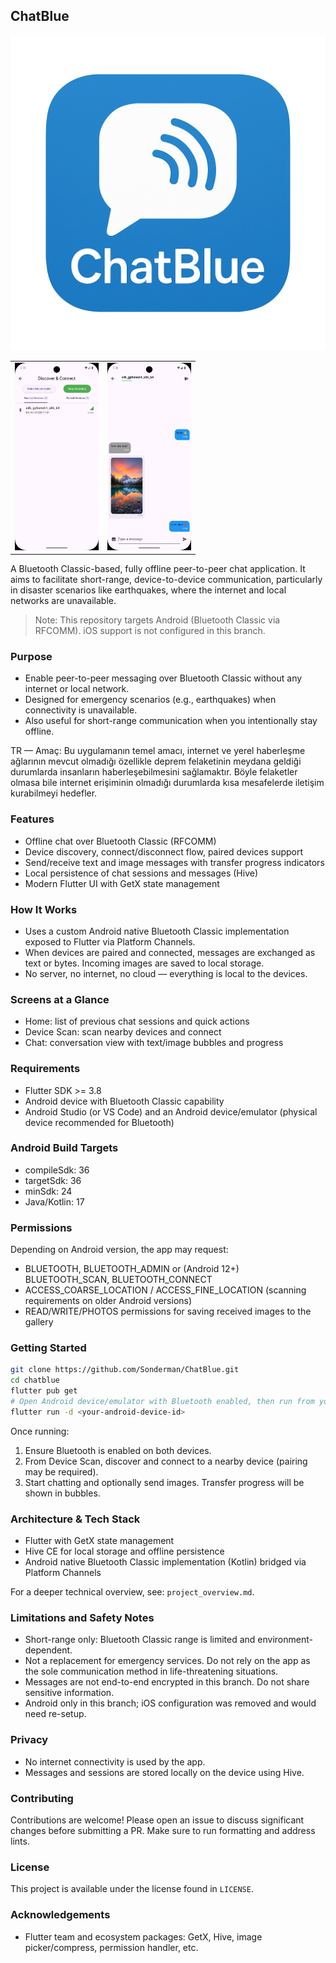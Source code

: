 ## ChatBlue

![ChatBlue Logo](assets/chatblue_logo.png)

<table>
  <tr>
    <td><img src="media/screenshots/1.png" alt="Screenshot 1" height="300"/></td>
    <td><img src="media/screenshots/2.png" alt="Screenshot 2" height="300"/></td>
  </tr>
</table>

A Bluetooth Classic-based, fully offline peer-to-peer chat application. It aims to facilitate short-range, device-to-device communication, particularly in disaster scenarios like earthquakes, where the internet and local networks are unavailable.

> Note: This repository targets Android (Bluetooth Classic via RFCOMM). iOS support is not configured in this branch.

### Purpose
- Enable peer-to-peer messaging over Bluetooth Classic without any internet or local network.
- Designed for emergency scenarios (e.g., earthquakes) when connectivity is unavailable.
- Also useful for short-range communication when you intentionally stay offline.

TR — Amaç: Bu uygulamanın temel amacı, internet ve yerel haberleşme ağlarının mevcut olmadığı özellikle deprem felaketinin meydana geldiği durumlarda insanların haberleşebilmesini sağlamaktır. Böyle felaketler olmasa bile internet erişiminin olmadığı durumlarda kısa mesafelerde iletişim kurabilmeyi hedefler.

### Features
- Offline chat over Bluetooth Classic (RFCOMM)
- Device discovery, connect/disconnect flow, paired devices support
- Send/receive text and image messages with transfer progress indicators
- Local persistence of chat sessions and messages (Hive)
- Modern Flutter UI with GetX state management

### How It Works
- Uses a custom Android native Bluetooth Classic implementation exposed to Flutter via Platform Channels.
- When devices are paired and connected, messages are exchanged as text or bytes. Incoming images are saved to local storage.
- No server, no internet, no cloud — everything is local to the devices.

### Screens at a Glance
- Home: list of previous chat sessions and quick actions
- Device Scan: scan nearby devices and connect
- Chat: conversation view with text/image bubbles and progress

### Requirements
- Flutter SDK >= 3.8
- Android device with Bluetooth Classic capability
- Android Studio (or VS Code) and an Android device/emulator (physical device recommended for Bluetooth)

### Android Build Targets
- compileSdk: 36
- targetSdk: 36
- minSdk: 24
- Java/Kotlin: 17

### Permissions
Depending on Android version, the app may request:
- BLUETOOTH, BLUETOOTH_ADMIN or (Android 12+) BLUETOOTH_SCAN, BLUETOOTH_CONNECT
- ACCESS_COARSE_LOCATION / ACCESS_FINE_LOCATION (scanning requirements on older Android versions)
- READ/WRITE/PHOTOS permissions for saving received images to the gallery

### Getting Started
```bash
git clone https://github.com/Sonderman/ChatBlue.git
cd chatblue
flutter pub get
# Open Android device/emulator with Bluetooth enabled, then run from your IDE or:
flutter run -d <your-android-device-id>
```

Once running:
1) Ensure Bluetooth is enabled on both devices.
2) From Device Scan, discover and connect to a nearby device (pairing may be required).
3) Start chatting and optionally send images. Transfer progress will be shown in bubbles.

### Architecture & Tech Stack
- Flutter with GetX state management
- Hive CE for local storage and offline persistence
- Android native Bluetooth Classic implementation (Kotlin) bridged via Platform Channels

For a deeper technical overview, see: `project_overview.md`.

### Limitations and Safety Notes
- Short-range only: Bluetooth Classic range is limited and environment-dependent.
- Not a replacement for emergency services. Do not rely on the app as the sole communication method in life-threatening situations.
- Messages are not end-to-end encrypted in this branch. Do not share sensitive information.
- Android only in this branch; iOS configuration was removed and would need re-setup.

### Privacy
- No internet connectivity is used by the app.
- Messages and sessions are stored locally on the device using Hive.

### Contributing
Contributions are welcome! Please open an issue to discuss significant changes before submitting a PR. Make sure to run formatting and address lints.

### License
This project is available under the license found in `LICENSE`.

### Acknowledgements
- Flutter team and ecosystem packages: GetX, Hive, image picker/compress, permission handler, etc.
